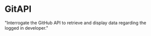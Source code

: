 # GitAPI
"Interrogate the GitHub API to retrieve and display data regarding the logged in developer."
